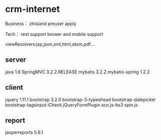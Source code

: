 crm-internet
============

Business：
zhisland preuser apply

Tech：
rest support
brower and mobile support

viewResolvers:jsp,json,xml,html,atom,pdf...

server
----------------
java 1.6
SpringMVC 3.2.2.RELEASE
mybatis 3.2.2
mybatis-spring 1.2.2

client
----------------
jquery 1.11.1
bootstrap 3.2.0
bootstrap-3-typeahead
bootstrap-datepicker
bootstrap-tagsinput
iCheck
jQueryFormPlugin
sco.js-bs3
spin.js

report
----------------
jasperreports 5.6.1
